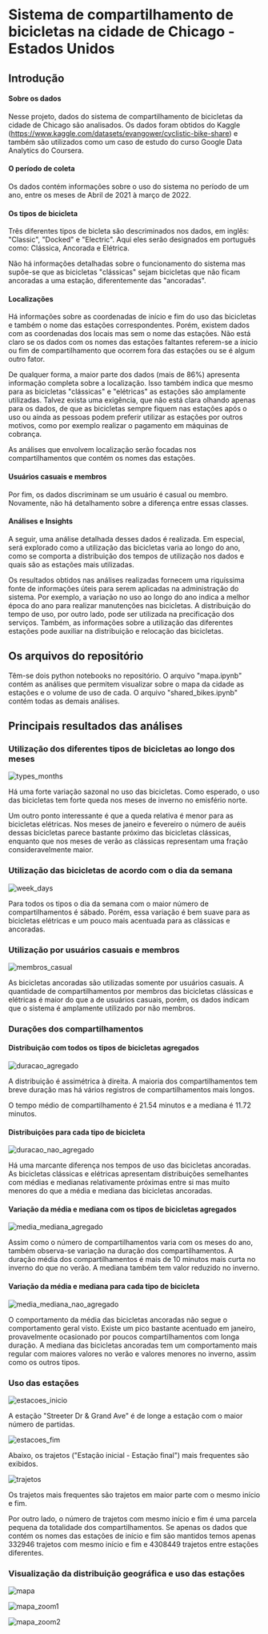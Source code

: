 # Sistema de compartilhamento de bicicletas na cidade de Chicago - Estados Unidos

## Introdução

#### Sobre os dados

Nesse projeto, dados do sistema de compartilhamento de bicicletas da cidade de Chicago são analisados. Os dados foram obtidos do Kaggle (https://www.kaggle.com/datasets/evangower/cyclistic-bike-share) e também são utilizados como um caso de estudo do curso Google Data Analytics do Coursera.

#### O período de coleta

Os dados contém informações sobre o uso do sistema no período de um ano, entre os meses de Abril de 2021 à março de 2022. 

#### Os tipos de bicicleta

Três diferentes tipos de bicleta são descriminados nos dados, em inglês: "Classic", "Docked" e "Electric". Aqui eles serão designados em português como: Clássica, Ancorada e Elétrica.

Não há informações detalhadas sobre o funcionamento do sistema mas supõe-se que as bicicletas "clássicas" sejam bicicletas que não ficam ancoradas a uma estação, diferentemente das "ancoradas".   

#### Localizações 

Há informações sobre as coordenadas de início e fim do uso das bicicletas e também o nome das estações correspondentes. Porém, existem dados com as coordenadas dos locais mas sem o nome das estações. Não está claro se os dados com os nomes das estações faltantes referem-se a ínicio ou fim de compartilhamento que ocorrem fora das estações ou se é algum outro fator.     

De qualquer forma, a maior parte dos dados (mais de 86%) apresenta informação completa sobre a localização. Isso também indica que mesmo para as bicicletas "clássicas" e "elétricas" as estações são amplamente utilizadas. Talvez exista uma exigência, que não está clara olhando apenas para os dados, de que as bicicletas sempre fiquem nas estações após o uso ou ainda as pessoas podem preferir utilizar as estações por outros motivos, como por exemplo realizar o pagamento em máquinas de cobrança.

As análises que envolvem localização serão focadas nos compartilhamentos que contém os nomes das estações.

#### Usuários casuais e membros

Por fim, os dados discriminam se um usuário é casual ou membro. Novamente, não há detalhamento sobre a diferença entre essas classes.

#### Análises e Insights

A seguir, uma análise detalhada desses dados é realizada.  Em especial, será explorado como a utilização das bicicletas varia ao longo do ano, como se comporta a distribuição dos tempos de utilização nos dados e quais são as estações mais utilizadas.

Os resultados obtidos nas análises realizadas fornecem uma riquíssima fonte de informações úteis para serem aplicadas na administração do sistema. Por exemplo, a variação no uso ao longo do ano indica a melhor época do ano para realizar manutenções nas bicicletas. A distribuição do tempo de uso, por outro lado, pode ser utilizada na precificação dos serviços. Também, as informações sobre a utilização das diferentes estações pode auxiliar na distribuição e relocação das bicicletas.

## Os arquivos do repositório

Têm-se dois python notebooks no repositório. O arquivo "mapa.ipynb" contém as análises que permitem visualizar sobre o mapa da cidade as estações e o volume de uso de cada. O arquivo "shared_bikes.ipynb" contém todas as demais análises. 

## Principais resultados das análises

### Utilização dos diferentes tipos de bicicletas ao longo dos meses

![types_months](https://user-images.githubusercontent.com/88217999/170534010-a0c9c612-63b7-4021-8be2-754697fd22b8.png)

Há uma forte variação sazonal no uso das bicicletas. Como esperado, o uso das bicicletas tem forte queda nos meses de inverno no emisfério norte. 

Um outro ponto interessante é que a queda relativa é menor para as bicicletas elétricas. Nos meses de janeiro e fevereiro o número de auéis dessas bicicletas parece bastante próximo das bicicletas clássicas, enquanto que nos meses de verão as clássicas representam uma fração consideravelmente maior. 

### Utilização das bicicletas de acordo com o dia da semana

![week_days](https://user-images.githubusercontent.com/88217999/170535355-f0fcaa3b-812b-4ad5-96e5-a7fb811e9f44.png)

Para todos os tipos o dia da semana com o maior número de compartilhamentos é sábado. Porém, essa variação é bem suave para as bicicletas elétricas e um pouco mais acentuada para as clássicas e ancoradas. 

### Utilização por usuários casuais e membros

![membros_casual](https://user-images.githubusercontent.com/88217999/170536202-a26ceafe-2c48-4300-8945-5a8a72dbe07e.png)

As bicicletas ancoradas são utilizadas somente por usuários casuais. A quantidade de compartilhamentos por membros das bicicletas clássicas e elétricas é maior do que a de usuários casuais, porém, os dados indicam que o sistema é amplamente utilizado por não membros.

### Durações dos compartilhamentos

#### Distribuição com todos os tipos de bicicletas agregados 

![duracao_agregado](https://user-images.githubusercontent.com/88217999/170541733-90320d32-6e34-45d1-984c-9f3e33f0131a.png)

A distribuição é assimétrica à direita. A maioria dos compartilhamentos tem breve duração mas há vários registros de compartilhamentos mais longos.

O tempo médio de compartilhamento é 21.54 minutos e a mediana é 11.72 minutos.

#### Distribuições para cada tipo de bicicleta

![duracao_nao_agregado](https://user-images.githubusercontent.com/88217999/170542548-85ea13c7-868e-4278-a2cf-bc9e2611d276.png)

Há uma marcante diferença nos tempos de uso das bicicletas ancoradas. As bicicletas clássicas e elétricas apresentam distribuições semelhantes com médias e medianas relativamente próximas entre si mas muito menores do que a média e mediana das bicicletas ancoradas.

#### Variação da média e mediana com os tipos de bicicletas agregados

![media_mediana_agregado](https://user-images.githubusercontent.com/88217999/170544335-493ca201-5e54-41b6-9826-7d5e44a78508.png)

Assim como o número de compartilhamentos varia com os meses do ano, também observa-se variação na duração dos compartilhamentos. A duração média dos compartilhamentos é mais de 10 minutos mais curta no inverno do que no verão. A mediana também tem valor reduzido no inverno.

#### Variação da média e mediana para cada tipo de bicicleta

![media_mediana_nao_agregado](https://user-images.githubusercontent.com/88217999/170545060-a12925fa-dc28-4489-922a-a9ec8fd953ea.png)

O comportamento da média das bicicletas ancoradas não segue o comportamento geral visto. Existe um pico bastante acentuado em janeiro, provavelmente ocasionado por poucos compartilhamentos com longa duração. A mediana das bicicletas ancoradas tem um comportamento mais regular com maiores valores no verão e valores menores no inverno, assim como os outros tipos.

### Uso das estações

![estacoes_inicio](https://user-images.githubusercontent.com/88217999/170546043-04a8b2df-318e-4e70-b087-b54bdc5a73c7.png)

A estação "Streeter Dr & Grand Ave" é de longe a estação com o maior número de partidas. 

![estacoes_fim](https://user-images.githubusercontent.com/88217999/170546394-69b85968-2a7f-4069-b170-9b059b88d1b5.png)

Abaixo, os trajetos ("Estação inicial - Estação final") mais frequentes são exibidos.

![trajetos](https://user-images.githubusercontent.com/88217999/170546985-e752d75a-8924-4f85-8e8e-a67d5d0d26e4.png)

Os trajetos mais frequentes são trajetos em maior parte com o mesmo início e fim. 

Por outro lado, o número de trajetos com mesmo início e fim é uma parcela pequena da totalidade dos compartilhamentos. Se apenas os dados que contém os nomes das estações de início e fim são mantidos temos apenas 332946 trajetos com mesmo início e fim e 4308449 trajetos entre estações diferentes.

### Visualização da distribuição geográfica e uso das estações

![mapa](https://user-images.githubusercontent.com/88217999/170554871-08d61397-728e-41a2-820d-e8e9fb7a31ee.png)

![mapa_zoom1](https://user-images.githubusercontent.com/88217999/170555114-9865f0f5-5ce4-4601-a66c-da86831f4273.png)

![mapa_zoom2](https://user-images.githubusercontent.com/88217999/170555309-615112d2-f3b0-4ded-969a-fe69413fc77f.png)
